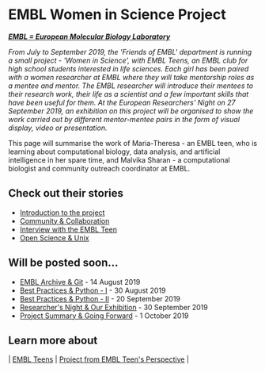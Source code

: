 # EMBL Women in Science Project

***[EMBL = European Molecular Biology Laboratory](https://embl.de)***

*From July to September 2019, the 'Friends of EMBL' department is running a small project - 'Women in Science', with EMBL Teens, an EMBL club for high school students interested in life sciences. Each girl has been paired with a women researcher at EMBL where they will take mentorship roles as a mentee and mentor. The EMBL researcher will introduce their mentees to their research work, their life as a scientist and a few important skills that have been useful for them. At the European Researchers’ Night on 27 September 2019, an exhibition on this project will be organised to show the work carried out by different mentor-mentee pairs in the form of visual display, video or presentation.*

This page will summarise the work of Maria-Theresa - an EMBL teen, who is learning about computational biology, data analysis, and artificial intelligence in her spare time, and Malvika Sharan - a computational biologist and community outreach coordinator at EMBL.

## Check out their stories

- [Introduction to the project](./posts/2019-07-17-introduction.md)
- [Community & Collaboration](./posts/2019-07-30-community_collaboration.md)
- [Interview with the EMBL Teen](./posts/2019-07-31-matheli-interview.md)
- [Open Science & Unix](./posts/2019-08-02-open_science.md)

## Will be posted soon...

- [EMBL Archive & Git](./posts/2019-08-13-research_archive.md) - 14 August 2019
- [Best Practices & Python - I](./posts/2019-08-30-python-1.md) - 30 August 2019
- [Best Practices & Python - II](./posts/2019-08-20-research_archive.md) - 20 September 2019
- [Researcher's Night & Our Exhibition](./posts/2019-09-27-researcher_night.md) - 30 September 2019
- [Project Summary & Going Forward](./posts/2019-09-30-going-forward.md) - 1 October 2019

## Learn more about

| [EMBL Teens](https://www.embl.de/leben/friends/en#embl-teens) | [Project from EMBL Teen's Perspective](https://matheli.github.io/Matheli/) |
